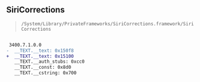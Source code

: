 ## SiriCorrections

> `/System/Library/PrivateFrameworks/SiriCorrections.framework/SiriCorrections`

```diff

 3400.7.1.0.0
-  __TEXT.__text: 0x150f8
+  __TEXT.__text: 0x15100
   __TEXT.__auth_stubs: 0xcc0
   __TEXT.__const: 0x8d0
   __TEXT.__cstring: 0x700

```
